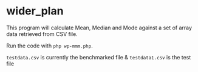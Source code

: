 # wider_plan

This program will calculate Mean, Median and Mode against a set of array data retrieved from CSV file.

Run the code with `php wp-mmm.php`.

`testdata.csv` is currently the benchmarked file & `testdata1.csv` is the test file